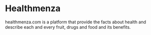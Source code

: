 # Healthmenza
healthmenza.com is a platform that provide the facts about health and describe each and every fruit, drugs and food and its benefits.
